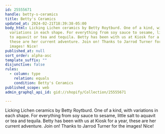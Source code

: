 ```yaml
---
id: 25555671
handle: betty-s-ceramics
title: Betty's Ceramics
updated_at: 2024-02-21T18:39:38-05:00
body_html: Licking Lichen ceramics by Betty Roytburd. One of a kind, with
  variations in each shape. For everything from soy sauce to sesame, little salt
  to aquavit or tea and tequila. Betty has been with us at Kiosk for a year,
  these are her current adventure. Join on! Thanks to Jarrod Turner for the
  images! Nice!
published_at: null
sort_order: alpha-asc
template_suffix: ""
disjunctive: false
rules:
  - column: type
    relation: equals
    condition: Betty's Ceramics
published_scope: web
admin_graphql_api_id: gid://shopify/Collection/25555671

---
```


Licking Lichen ceramics by Betty Roytburd. One of a kind, with variations in each shape. For everything from soy sauce to sesame, little salt to aquavit or tea and tequila. Betty has been with us at Kiosk for a year, these are her current adventure. Join on! Thanks to Jarrod Turner for the images! Nice!